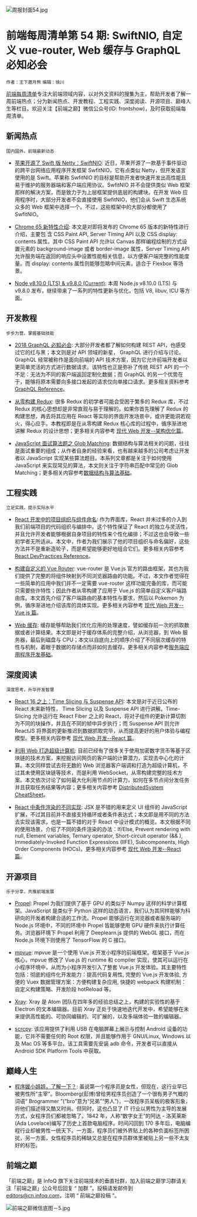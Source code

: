 ![周报封面54.jpg](http://upload-images.jianshu.io/upload_images/1647496-9533a9cf0d76768e.jpg?imageMogr2/auto-orient/strip%7CimageView2/2/w/1240)

# 前端每周清单第 54 期: SwiftNIO, 自定义 vue-router, Web 缓存与 GraphQL 必知必会

`作者：王下邀月熊` `编辑：徐川`

[前端每周清单](http://www.infoq.com/cn/FE-Weekly)专注大前端领域内容，以对外文资料的搜集为主，帮助开发者了解一周前端热点；分为新闻热点、开发教程、工程实践、深度阅读、开源项目、巅峰人生等栏目。欢迎关注【前端之巅】微信公众号(ID: frontshow)，及时获取前端每周清单。

## 新闻热点

`国内国外，前端最新动态`

* [苹果开源了 Swift 版 Netty：SwiftNIO](https://parg.co/UFR): 近日，苹果开源了一款基于事件驱动的跨平台网络应用程序开发框架 SwfitNIO，它有点类似 Netty，但开发语言使用的是 Swift。苹果称 SwfitNIO 的目标是帮助开发者快速开发出高性能且易于维护的服务器端和客户端应用协议。SwfitNIO 并不会提供类似 Web 框架那样的解决方案，而是致力于为上层框架提供底层的构建块。在开发 Web 应用程序时，大部分开发者不会直接使用 SwfitNIO，他们会从 Swift 生态系统众多的 Web 框架中选择一个。不过，这些框架中的大部分都使用了 SwfitNIO。

* [Chrome 65 新特性介绍](https://developers.google.com/web/updates/2018/03/nic65): 本文是对即将发布的 Chrome 65 版本的新特性进行介绍，主要包 含 CSS Paint API, Server Timing API 以及 CSS display: contents 属性。其中 CSS Paint API 允许以 Canvas 那样编程绘制的方式设置元素的 background-image 或者 border-image 属性，Server Timing API 允许服务端在返回的响应头中设置性能相关信息，以方便客户端完整的性能度量。而 display: contents 属性则能够忽略中间元素，适合于 Flexbox 等场景。

* [Node v8.10.0 (LTS) & v9.8.0 (Current)](https://nodejs.org/en/blog/release/v8.10.0/): 本周 Node.js v8.10.0 (LTS) 与 v9.8.0 发布，继续带来了一系列的特性更新与优化，包括 V8, libuv, ICU 等方面。

## 开发教程

`步步为营，掌握基础技能`

* [2018 GraphQL 必知必会](https://medium.com/@weblab_tech/graphql-everything-you-need-to-know-58756ff253d8): 大部分开发者都了解如何构建 REST API，也感受过它的红与黑；本文则是对 API 领域的新星， GraphQL 进行介绍与讨论。GraphQL 经常被称作是面向前端的 API 技术方案，因为它允许前端开发者以更简单灵活的方式进行数据请求。该特性也正是弥补了传统 REST API 的一个不足：无法为不同的客户端返回定制化数据；而 GraphQL 的另一个优势在于，能够将原本需要向多接口发起的请求仅向单接口请求。更多相关资料参考 [GraphQL Reference](https://parg.co/UX2)。

* [从零构建 Redux](https://parg.co/Uah): 很多 Redux 的初学者可能会受困于繁多的 Redux 库，不过 Redux 的核心思想却是非常直观与易于理解的。如果你首先理解了 Redux 的构建思想，再去将其应用在 React 等实际的界面开发场景中，或许更能洞若观火，得心应手。本教程即是在从零构建 Redux 核心库的过程中，循序渐进地讲解 Redux 的设计思想；更多相关内容参考 [现代 Web 开发--架构优化篇](https://github.com/wxyyxc1992/Web-Series)。

* [JavaScript 面试算法题之 Glob Matching](http://thecodebarbarian.com/algorithm-interview-questions-in-js-glob-matching.html): 数据结构与算法相关的问题，往往是面试重要的组成；从作者自身的经验来看，也有越来越多的公司考虑让开发者以 JavaScript 实现某些算法题目。本系列文章都是关注于如何使用 JavaScript 来实现常见的算法，本文则关注于字符串匹配中常见的 Glob Matching；更多相关内容参考[数据结构与算法基础](https://parg.co/UFy)。

## 工程实践

`立足实践，提示实际水平`

* [React 开发中的项目组织与组件命名](https://parg.co/Ugc): 作为界面库，React 并未过多的介入到我们前端项目的代码组织与编排中。这个特性保证了 React 的独立与灵活性，并且允许开发者能够根据自身项目的特性来个性化编排；不过这也会导致一些初学者无所适从。本文中，作者为我们展示了他的项目组织与命名偏好，这些方法并不是重新造轮子，而是希望能够更好地组合它们。更多相关内容参考 [React DevPractices Reference](https://parg.co/UFX)。

* [构建自定义的 Vue Router](https://css-tricks.com/build-a-custom-vue-router/): vue-router 是 Vue.js 官方的路由框架，其也为我们提供了完整的将组件映射到不同浏览器路由的功能。不过，本文作者觉得在一些简单的应用中我们并不一定需要 vue-router 这样功能完备的库，而可能只需要些许特性；因此作者从零构建了应用于 Vue.js 的简单自定义客户端路由库。本文首先介绍了客户端路由的基本特性与要求，然后以 Pokemon 为例，循序渐进地介绍该库的具体实现。更多相关内容参考 [现代 Web 开发--Vue.js 篇](https://github.com/wxyyxc1992/Web-Series)。

* [Web 缓存](https://parg.co/UFt): 缓存能够帮助我们优化应用的处理速度，譬如缓存前一次的抓取数据或者计算结果。本文即是对于缓存体系的完整介绍，从浏览器，到 Web 服务器，最后到磁盘与 CPU；本文以自底向上的顺序介绍了不同层次缓存的特性与机制，着眼于数据的存储点而非如何去缓存。更多相关内容参考[服务端应用程序开发基础](https://parg.co/UFe)。

## 深度阅读

`深度思考，升华开发智慧`

* [React 16 之上：Time Slicing 与 Suspense API](https://auth0.com/blog/time-slice-suspense-react16/): 本文是对于近日公布的 React 未来新特性， Time Slicing 以及 Suspense API 进行讲解。Time-Slicing 允许运行在 React Fiber 之上的 React，将对子组件的更新计算切割为不同的块操作，并且在不同的帧中异步执行；而 Suspense API 则允许 ReactJS 将界面的更新推迟到数据抓取完毕，从而提高更好的用户体验与编程模型。更多相关内容参考 [现代 Web 开发--React 篇](https://github.com/wxyyxc1992/Web-Series)。

* [利用 Web 打造超级计算机](http://ben.akrin.com/?p=5997): 目前已经有了很多关于使用加密数字货币等基于区块链的技术方案，来挖掘访问网页的客户端的计算潜力，实现去中心化的计算。本文同样尝试去将无数的 Web 浏览器客户端调和打造为超级计算机，不过其未使用区块链等技术，而是利用 WebSocket，从零构建完整的技术方案。本文依次讨论了如何最大化利用节点的计算力，如何在多节点间分发任务并且获取任务结果等内容；更多相关内容参考 [DistributedSystem CheatSheet](https://parg.co/UFI)。

* [React 中条件渲染的不同实现](https://parg.co/UFV): JSX 是不错的用来定义 UI 组件的 JavaScript 扩展，不过其目前并不直接支持循环或者条件表达式；本文即是用不同的方法去实现该需求，也是一篇不错的对于 React 中设计模式的概览。本文根据不同的使用场景，介绍了不同的条件渲染的办法：If/Else, Prevent rendering with null, Element variables, Ternary operator, Short-circuit operator (&& ), Immediately-Invoked Function Expressions (IIFE), Subcomponents, High Order Components (HOCs)。更多相关内容参考 [现代 Web 开发--React 篇](https://github.com/wxyyxc1992/Web-Series)。

## 开源项目

`乐于分享，共推前端发展`

* [Propel](http://propelml.org/): Propel 为我们提供了基于 GPU 的类似于 Numpy 这样的科学计算框架。JavaScript 是类似于 Python 这样的动态语言，我们认为其同样能够为科研向的开发者构建合适的工作流。Propel 能够运行在浏览器或者服务端的 Node.js 环境中，不同的环境中 Propel 皆能够使用 GPU 硬件来执行计算任务。浏览器环境下 Propel 利用了 Deeplearn.js 提供的 WebGL 接口，而在 Node.js 环境下则使用了 TensorFlow 的 C 接口。

* [mpvue](https://github.com/Meituan-Dianping/mpvue): mpvue 是一个使用 Vue.js 开发小程序的前端框架。框架基于 Vue.js 核心，mpvue 修改了 Vue.js 的 runtime 和 compiler 实现，使其可以运行在小程序环境中，从而为小程序开发引入了整套 Vue.js 开发体验。其主要特性包括：彻底的组件化开发能力：提高代码复用性, 完整的 Vue.js 开发体验, 方便的 Vuex 数据管理方案：方便构建复杂应用, 快捷的 webpack 构建机制：自定义构建策略、开发阶段 hotReload 等。

* [Xray](https://github.com/atom/xray): Xray 是 Atom 团队在四年多的经验总结之上，构建的实验性的基于 Electron 的文本编辑器。目前 Xray 正处于快速地迭代开发中，希望能够在未来提供高性能的、可协同编辑的、可扩展的，以及多端体验一致的编辑器。

* [scrcpy](https://github.com/Genymobile/scrcpy): 该应用提供了利用 USB 在电脑屏幕上展示与控制 Android 设备的功能，它并不需要任何的 Root 权限，并且能够作用于 GNU/Linux, Windows 以及 Mac OS 等多平台。该工具需要先安装 adb 命令，开发者可以直接从 Android SDK Platform Tools 中获取。

## 巅峰人生

* [程序媛小姐姐，了解一下？](https://parg.co/UFf): 虽说第一个程序员是女性，但现在，这行业早已被男性所“主宰”。Bloomberg(彭博)曾给男程序员创造了一个很有男子气概的词语“ Brogrammer ”(“bro”意为“兄弟”“男人”)，一改程序员呆板的极客形象，将他们描述得又酷又时尚。但同时，这也凸显了 IT 行业以男性为主导的发展方式，女程序员们都被忽略了。1842 年，人称“数字女王”的阿达 - 洛芙莱斯(Ada Lovelace)编写了历史上首款电脑程序。时间闪回到 170 多年后，电脑编程行业却被男性一统天下。一方面，程序员们被外界贴上的各种负面标签所困扰，另一方面，女性程序员的稀缺又总是在程序员群体里被贴上另一些不太友好的标签。

## 前端之巅

「前端之巅」是 InfoQ 旗下关注前端技术的垂直社群，加入前端之巅学习群请关注「前端之巅」公众号后回复 “ 加群 ”。投稿请发邮件到 editors@cn.infoq.com，注明 “ 前端之巅投稿 ”。

![前端之巅微信底图－5.jpg](http://upload-images.jianshu.io/upload_images/1647496-01712a993d2b23de.jpg?imageMogr2/auto-orient/strip%7CimageView2/2/w/1240)
